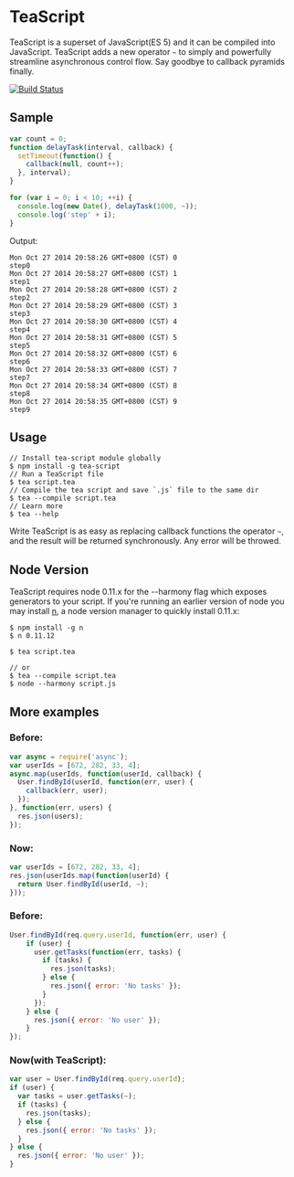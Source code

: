 # TeaScript
TeaScript is a superset of JavaScript(ES 5) and it can be compiled into JavaScript. TeaScript adds a new operator `~` to simply and powerfully streamline asynchronous control flow. Say goodbye to callback pyramids finally.

[![Build Status](https://travis-ci.org/luin/teascript.png?branch=master)](https://travis-ci.org/luin/teascript)

## Sample

```javascript
var count = 0;
function delayTask(interval, callback) {
  setTimeout(function() {
    callback(null, count++);
  }, interval);
}

for (var i = 0; i < 10; ++i) {
  console.log(new Date(), delayTask(1000, ~));
  console.log('step' + i);
}
```

Output:

    Mon Oct 27 2014 20:58:26 GMT+0800 (CST) 0
    step0
    Mon Oct 27 2014 20:58:27 GMT+0800 (CST) 1
    step1
    Mon Oct 27 2014 20:58:28 GMT+0800 (CST) 2
    step2
    Mon Oct 27 2014 20:58:29 GMT+0800 (CST) 3
    step3
    Mon Oct 27 2014 20:58:30 GMT+0800 (CST) 4
    step4
    Mon Oct 27 2014 20:58:31 GMT+0800 (CST) 5
    step5
    Mon Oct 27 2014 20:58:32 GMT+0800 (CST) 6
    step6
    Mon Oct 27 2014 20:58:33 GMT+0800 (CST) 7
    step7
    Mon Oct 27 2014 20:58:34 GMT+0800 (CST) 8
    step8
    Mon Oct 27 2014 20:58:35 GMT+0800 (CST) 9
    step9

## Usage

    // Install tea-script module globally
    $ npm install -g tea-script
    // Run a TeaScript file
    $ tea script.tea
    // Compile the tea script and save `.js` file to the same dir
    $ tea --compile script.tea
    // Learn more
    $ tea --help

Write TeaScript is as easy as replacing callback functions the operator `~`, and the result will be returned synchronously. Any error will be throwed.

## Node Version

TeaScript requires node 0.11.x for the --harmony flag which exposes generators to your script. If you're running an earlier version of node you may install [n](https://github.com/visionmedia/n), a node version manager to quickly install 0.11.x:

    $ npm install -g n
    $ n 0.11.12

    $ tea script.tea

    // or
    $ tea --compile script.tea
    $ node --harmony script.js

## More examples

### Before:

```javascript
var async = require('async');
var userIds = [672, 282, 33, 4];
async.map(userIds, function(userId, callback) {
  User.findById(userId, function(err, user) {
    callback(err, user);
  });
}, function(err, users) {
  res.json(users);
});
```

### Now:

```javascript
var userIds = [672, 282, 33, 4];
res.json(userIds.map(function(userId) {
  return User.findById(userId, ~);
}));
```

### Before:

```javascript
User.findById(req.query.userId, function(err, user) {
    if (user) {
      user.getTasks(function(err, tasks) {
        if (tasks) {
          res.json(tasks);
        } else {
          res.json({ error: 'No tasks' });
        }
      });
    } else {
      res.json({ error: 'No user' });
    }
});
```

### Now(with TeaScript):

```javascript
var user = User.findById(req.query.userId);
if (user) {
  var tasks = user.getTasks(~);
  if (tasks) {
    res.json(tasks);
  } else {
    res.json({ error: 'No tasks' });
  }
} else {
  res.json({ error: 'No user' });
}
```
